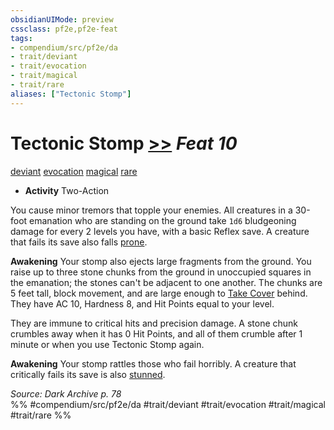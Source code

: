 ```yaml
---
obsidianUIMode: preview
cssclass: pf2e,pf2e-feat
tags:
- compendium/src/pf2e/da
- trait/deviant
- trait/evocation
- trait/magical
- trait/rare
aliases: ["Tectonic Stomp"]
---
```

# Tectonic Stomp  [>>](../../Rules/core-rulebook/chapter-9-playing-the-game.md#Actions "Two-Action") *Feat 10*  
[deviant](../../Rules/traits/deviant-da.md)  [evocation](../../Rules/traits/evocation.md)  [magical](../../Rules/traits/magical.md)  [rare](../../Rules/traits/rare.md)  

- **Activity** Two-Action

You cause minor tremors that topple your enemies. All creatures in a 30-foot emanation who are standing on the ground take `1d6` bludgeoning damage for every 2 levels you have, with a basic Reflex save. A creature that fails its save also falls [prone](../../Rules/conditions.md#Prone).

**Awakening** Your stomp also ejects large fragments from the ground. You raise up to three stone chunks from the ground in unoccupied squares in the emanation; the stones can't be adjacent to one another. The chunks are 5 feet tall, block movement, and are large enough to [Take Cover](../../Rules/actions/take-cover.md) behind. They have AC 10, Hardness 8, and Hit Points equal to your level.

They are immune to critical hits and precision damage. A stone chunk crumbles away when it has 0 Hit Points, and all of them crumble after 1 minute or when you use Tectonic Stomp again.

**Awakening** Your stomp rattles those who fail horribly. A creature that critically fails its save is also [stunned](../../Rules/conditions.md#Stunned).

*Source: Dark Archive p. 78*  
%% #compendium/src/pf2e/da #trait/deviant #trait/evocation #trait/magical #trait/rare %%